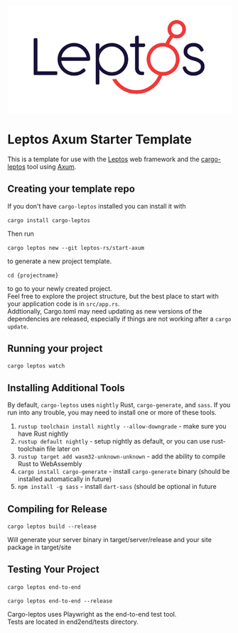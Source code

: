 <picture>
    <source srcset="https://raw.githubusercontent.com/leptos-rs/leptos/main/docs/logos/Leptos_logo_Solid_White.svg" media="(prefers-color-scheme: dark)">
    <img src="https://raw.githubusercontent.com/leptos-rs/leptos/main/docs/logos/Leptos_logo_RGB.svg" alt="Leptos Logo">
</picture>

# Leptos Axum Starter Template

This is a template for use with the [Leptos](https://github.com/leptos-rs/leptos) web framework and the [cargo-leptos](https://github.com/akesson/cargo-leptos) tool using [Axum](https://github.com/tokio-rs/axum).

## Creating your template repo

If you don't have `cargo-leptos` installed you can install it with

`cargo install cargo-leptos`

Then run

`cargo leptos new --git leptos-rs/start-axum`

to generate a new project template.

`cd {projectname}`

to go to your newly created project.  
Feel free to explore the project structure, but the best place to start with your application code is in `src/app.rs`.  
Addtionally, Cargo.toml may need updating as new versions of the dependencies are released, especially if things are not working after a `cargo update`.

## Running your project

`cargo leptos watch`

## Installing Additional Tools

By default, `cargo-leptos` uses `nightly` Rust, `cargo-generate`, and `sass`. If you run into any trouble, you may need to install one or more of these tools.

1. `rustup toolchain install nightly --allow-downgrade` - make sure you have Rust nightly
2. `rustup default nightly` - setup nightly as default, or you can use rust-toolchain file later on
3. `rustup target add wasm32-unknown-unknown` - add the ability to compile Rust to WebAssembly
4. `cargo install cargo-generate` - install `cargo-generate` binary (should be installed automatically in future)
5. `npm install -g sass` - install `dart-sass` (should be optional in future

## Compiling for Release
`cargo leptos build --release`

Will generate your server binary in target/server/release and your site package in target/site

## Testing Your Project
`cargo leptos end-to-end`

`cargo leptos end-to-end --release`

Cargo-leptos uses Playwright as the end-to-end test tool.  
Tests are located in end2end/tests directory.
